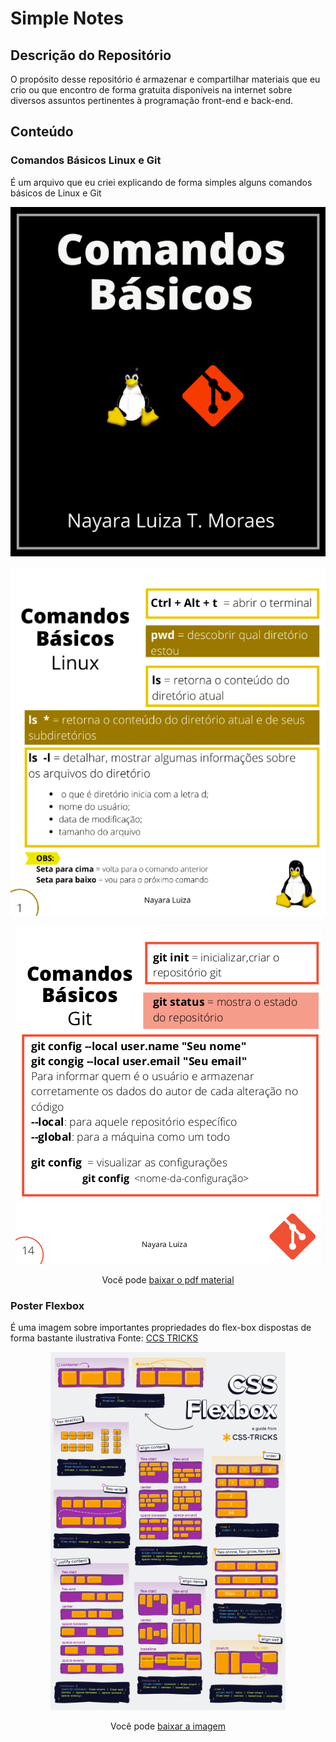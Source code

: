 # Simple Notes 

## Descrição do Repositório
O propósito desse repositório é armazenar e compartilhar materiais que eu crio ou que encontro de forma gratuita disponíveis na internet sobre diversos assuntos pertinentes à programação front-end e back-end. 

## Conteúdo 

### Comandos Básicos Linux e Git
É um arquivo que eu criei explicando de forma simples alguns comandos básicos de Linux e Git 

<p align="center"> 
  <img src="/images/1.png" />
</p>

<p align="center"> 
  <img src="/images/2.png" />
</p>

<p align="center"> 
  <img src="/images/3.png" />
</p>

<p align="center"> 
  Você pode <a href="https://github.com/nalutm/simple-notes/blob/master/comandos-basicos-linux-git.pdf">baixar o pdf material</a>
</p>



### Poster Flexbox 
É uma imagem sobre importantes propriedades do flex-box dispostas de forma bastante ilustrativa
Fonte: [CCS TRICKS](https://css-tricks.com/snippets/css/a-guide-to-flexbox/#top-of-site)

<p align="center"> 
  <img src="/images/css-flexbox-poster.png" />
</p>

<p align="center"> 
  Você pode <a href="https://github.com/nalutm/simple-notes/raw/master/images/css-flexbox-poster.png">baixar a imagem</a>
</p>


